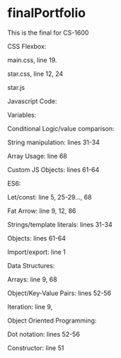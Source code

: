 # finalPortfolio
This is the final for CS-1600

CSS Flexbox: 

main.css, line 19.

star.css, line 12, 24

star.js


Javascript Code:

Variables:

Conditional Logic/value comparison:

String manipulation: lines 31-34

Array Usage: line 68

Custom JS Objects: lines 61-64


ES6:

Let/const: line 5, 25-29..., 68

Fat Arrow: line 9, 12, 86

Strings/template literals: lines 31-34

Objects: lines 61-64

Import/export: line 1


Data Structures:

Arrays: line 9, 68

Object/Key-Value Pairs: lines 52-56

Iteration: line 9, 


Object Oriented Programming:

Dot notation: lines 52-56

Constructor: line 51
